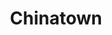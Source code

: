 ---
title: Chinatown
layout: default
description: way better than the one in Paris!
type: travel
order: 4
---